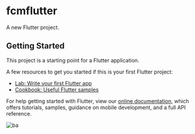 # fcmflutter

A new Flutter project.

## Getting Started

This project is a starting point for a Flutter application.

A few resources to get you started if this is your first Flutter project:

- [Lab: Write your first Flutter app](https://flutter.dev/docs/get-started/codelab)
- [Cookbook: Useful Flutter samples](https://flutter.dev/docs/cookbook)

For help getting started with Flutter, view our
[online documentation](https://flutter.dev/docs), which offers tutorials,
samples, guidance on mobile development, and a full API reference.







![ba](https://github.com/khanswat/FlutterFirebaseFCMandAppBadges/assets/49332486/5cbbaaeb-64b0-4314-98c0-232552bce474)

